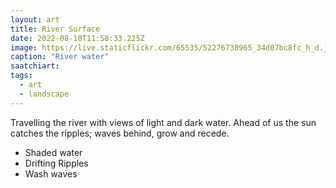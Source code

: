 ```yaml
---
layout: art
title: River Surface
date: 2022-08-10T11:58:33.225Z
image: https://live.staticflickr.com/65535/52276738965_34d07bc8fc_h_d.jpg
caption: "River water"
saatchiart:
tags:
  - art
  - landscape
---
```

Travelling the river with views of light and dark water. Ahead of us the sun catches the ripples; waves behind, grow and recede.

* Shaded water
* Drifting Ripples
* Wash waves
